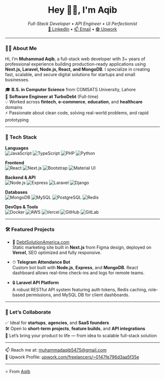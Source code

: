 <h1 align="center">Hey 👋🏽, I'm Aqib</h1>
<p align="center">
  <em>Full-Stack Developer • API Engineer • UI Perfectionist</em><br>
  <a href="https://www.linkedin.com/in/mrpythonist/" target="_blank">💼 LinkedIn</a> •
  <a href="mailto:muhammadaqib5475@gmail.com" target="_blank">📫 Email</a> •
  <a href="https://www.upwork.com/freelancers/~0147fe796d3aa5f35e" target="_blank">🟢 Upwork</a>
</p>

---

### 🧑‍💻 About Me

Hi, I’m **Muhammad Aqib**, a full-stack web developer with 3+ years of professional experience building production-ready applications using **Next.js, Laravel, Node.js, React, and MongoDB**. I specialize in creating fast, scalable, and secure digital solutions for startups and small businesses.

🎓 **B.S. in Computer Science** from COMSATS University, Lahore  
🏢 **Software Engineer at TurboDebt** (Full-time)  
💡 Worked across **fintech**, **e-commerce**, **education**, and **healthcare** domains  
⚡ Passionate about clean code, solving real-world problems, and rapid prototyping

---

### 🚀 Tech Stack

**Languages**  
![JavaScript](https://img.shields.io/badge/-JavaScript-black?style=flat-square&logo=javascript) 
![TypeScript](https://img.shields.io/badge/-TypeScript-3178C6?style=flat-square&logo=typescript)
![PHP](https://img.shields.io/badge/-PHP-8892BF?style=flat-square&logo=php)
![Python](https://img.shields.io/badge/-Python-3776AB?style=flat-square&logo=python)

**Frontend**  
![React](https://img.shields.io/badge/-React-61DAFB?style=flat-square&logo=react)
![Next.js](https://img.shields.io/badge/-Next.js-black?style=flat-square&logo=next.js)
![Bootstrap](https://img.shields.io/badge/-Bootstrap-563D7C?style=flat-square&logo=bootstrap)
![Material UI](https://img.shields.io/badge/-MUI-007FFF?style=flat-square&logo=mui)

**Backend & API**  
![Node.js](https://img.shields.io/badge/-Node.js-339933?style=flat-square&logo=node.js)
![Express](https://img.shields.io/badge/-Express-black?style=flat-square&logo=express)
![Laravel](https://img.shields.io/badge/-Laravel-FF2D20?style=flat-square&logo=laravel)
![Django](https://img.shields.io/badge/-Django-092E20?style=flat-square&logo=django)

**Databases**  
![MongoDB](https://img.shields.io/badge/-MongoDB-47A248?style=flat-square&logo=mongodb)
![MySQL](https://img.shields.io/badge/-MySQL-005C84?style=flat-square&logo=mysql)
![PostgreSQL](https://img.shields.io/badge/-PostgreSQL-336791?style=flat-square&logo=postgresql)
![Redis](https://img.shields.io/badge/-Redis-DC382D?style=flat-square&logo=redis)

**DevOps & Tools**  
![Docker](https://img.shields.io/badge/-Docker-2496ED?style=flat-square&logo=docker)
![AWS](https://img.shields.io/badge/-AWS-232F3E?style=flat-square&logo=amazonaws)
![Vercel](https://img.shields.io/badge/-Vercel-000000?style=flat-square&logo=vercel)
![GitHub](https://img.shields.io/badge/-GitHub-181717?style=flat-square&logo=github)
![GitLab](https://img.shields.io/badge/-GitLab-FC6D26?style=flat-square&logo=gitlab)

---

### 🛠 Featured Projects

- 🧾 [DebtSolutionAmerica.com](https://debtsolutionamerica.com)  
  Static marketing site built in **Next.js** from Figma design, deployed on **Vercel**, SEO optimized and fully responsive.

- ⏱ **Telegram Attendance Bot**  
  Custom bot built with **Node.js**, **Express**, and **MongoDB**. React dashboard allows real-time check-ins and logs for remote teams.

- 🔒 **Laravel API Platform**  
  A robust RESTful API system featuring auth tokens, Redis caching, role-based permissions, and MySQL DB for client dashboards.

---

### 🤝 Let’s Collaborate

✅ Ideal for **startups**, **agencies**, and **SaaS founders**  
🛠 Open to **short-term projects**, **feature builds**, and **API integrations**  
🎯 Let’s bring your product to life — from idea to scalable full-stack solution

---

📫 Reach me at: [muhammadaqib5475@gmail.com](mailto:muhammadaqib5475@gmail.com)  
🌟 Upwork Profile: [upwork.com/freelancers/~0147fe796d3aa5f35e](https://www.upwork.com/freelancers/~0147fe796d3aa5f35e)

---

⭐️ From [Aqib](https://github.com/mrpythonist)
